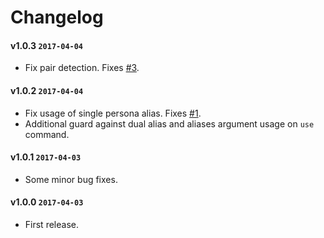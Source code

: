 # Changelog

#### v1.0.3 `2017-04-04`
- Fix pair detection. Fixes [#3](https://github.com/raphaelstolt/git-user-bend/issues/3).

#### v1.0.2 `2017-04-04`
- Fix usage of single persona alias. Fixes [#1](https://github.com/raphaelstolt/git-user-bend/issues/1).
- Additional guard against dual alias and aliases argument usage on `use` command.

#### v1.0.1 `2017-04-03`
- Some minor bug fixes.

#### v1.0.0 `2017-04-03`
- First release.

